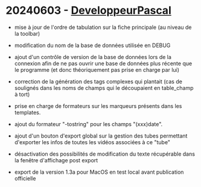 # 20240603 - [DeveloppeurPascal](https://github.com/DeveloppeurPascal)

* mise à jour de l'ordre de tabulation sur la fiche principale (au niveau de la toolbar)
* modification du nom de la base de données utilisée en DEBUG
* ajout d'un contrôle de version de la base de données lors de la connexion afin de ne pas ouvrir une base de données plus récente que le programme (et donc théoriquement pas prise en charge par lui)
* correction de la génération des tags complexes qui plantait (cas de soulignés dans les noms de champs qui le découpaient en table_champ à tort)
* prise en charge de formateurs sur les marqueurs présents dans les templates.
* ajout du formateur "-tostring" pour les champs "(xxx)date".
* ajout d'un bouton d'export global sur la gestion des tubes permettant d'exporter les infos de toutes les vidéos associées à ce "tube"
* désactivation des possibilités de modification du texte récupérable dans la fenêtre d'affichage post export

* export de la version 1.3a pour MacOS en test local avant publication officielle
